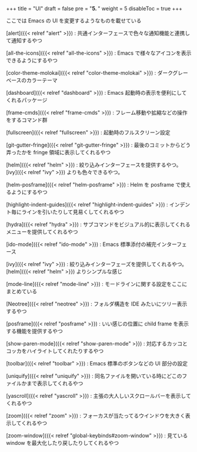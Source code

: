 +++
title = "UI"
draft = false
pre = "<b>5. </b>"
weight = 5
disableToc = true
+++

ここでは Emacs の UI を変更するようなものを載せている

[alert]({{< relref "alert" >}})
: 共通インターフェースで色々な通知機能と連携して通知するやつ

[all-the-icons]({{< relref "all-the-icons" >}})
: Emacs で様々なアイコンを表示できるようにするやつ

[color-theme-molokai]({{< relref "color-theme-molokai" >}})
: ダークグレーベースのカラーテーマ

[dashboard]({{< relref "dashboard" >}})
: Emacs 起動時の表示を便利にしてくれるパッケージ

[frame-cmds]({{< relref "frame-cmds" >}})
: フレーム移動や拡縮などの操作をするコマンド群

[fullscreen]({{< relref "fullscreen" >}})
: 起動時のフルスクリーン設定

[git-gutter-fringe]({{< relref "git-gutter-fringe" >}})
: 最後のコミットからどう弄ったかを fringe 領域に表示してくれるやつ

[helm]({{< relref "helm" >}})
: 絞り込みインターフェースを提供するやつ。[ivy]({{< relref "ivy" >}}) よりも色々できるやつ。

[helm-posframe]({{< relref "helm-posframe" >}})
: Helm を posframe で使えるようにするやつ

[highlight-indent-guides]({{< relref "highlight-indent-guides" >}})
: インデント毎にラインを引いたりして見易くしてくれるやつ

[hydra]({{< relref "hydra" >}})
: サブコマンドをビジュアル的に表示してくれるメニューを提供してくれるやつ

[ido-mode]({{< relref "ido-mode" >}})
: Emacs 標準添付の補完インターフェース

[ivy]({{< relref "ivy" >}})
: 絞り込みインターフェーズを提供してくれるやつ。[helm]({{< relref "helm" >}}) よりシンプルな感じ

[mode-line]({{< relref "mode-line" >}})
: モードラインに関する設定をここにまとめている

[Neotree]({{< relref "neotree" >}})
: フォルダ構造を IDE みたいにツリー表示するやつ

[posframe]({{< relref "posframe" >}})
: いい感じの位置に child frame を表示する機能を提供するやつ

[show-paren-mode]({{< relref "show-paren-mode" >}})
: 対応するカッコとコッカをハイライトしてくれたりするやつ

[toolbar]({{< relref "toolbar" >}})
: Emacs 標準のボタンなどの UI 部分の設定

[uniquify]({{< relref "uniquify" >}})
: 同名ファイルを開いている時にどこのファイルかまで表示してくれるやつ

[yascroll]({{< relref "yascroll" >}})
: 主張の大人しいスクロールバーを表示してくれるやつ

[zoom]({{< relref "zoom" >}})
: フォーカスが当たってるウインドウを大きく表示してくれるやつ

[zoom-window]({{< relref "global-keybinds#zoom-window" >}})
: 見ている window を最大化したり戻したりしてくれるやつ

